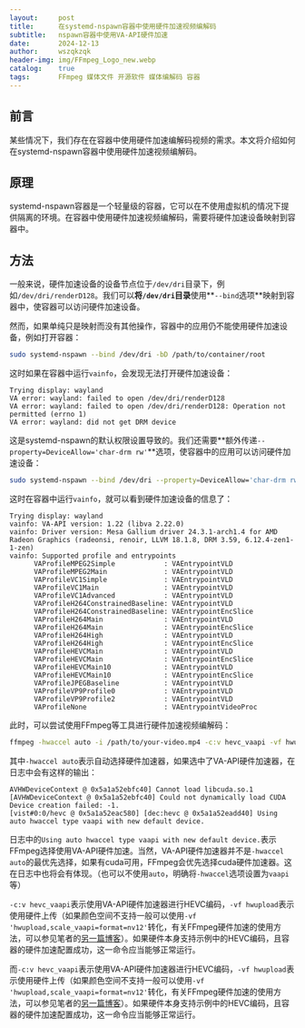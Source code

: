 ```yaml
---
layout:     post
title:      在systemd-nspawn容器中使用硬件加速视频编解码
subtitle:   nspawn容器中使用VA-API硬件加速
date:       2024-12-13
author:     wszqkzqk
header-img: img/FFmpeg_Logo_new.webp
catalog:    true
tags:       FFmpeg 媒体文件 开源软件 媒体编解码 容器
---
```


## 前言

某些情况下，我们存在在容器中使用硬件加速编解码视频的需求。本文将介绍如何在systemd-nspawn容器中使用硬件加速视频编解码。

## 原理

systemd-nspawn容器是一个轻量级的容器，它可以在不使用虚拟机的情况下提供隔离的环境。在容器中使用硬件加速视频编解码，需要将硬件加速设备映射到容器中。

## 方法

一般来说，硬件加速设备的设备节点位于`/dev/dri`目录下，例如`/dev/dri/renderD128`。我们可以**将`/dev/dri`目录**使用**`--bind`选项**映射到容器中，使容器可以访问硬件加速设备。

然而，如果单纯只是映射而没有其他操作，容器中的应用仍不能使用硬件加速设备，例如打开容器：

```bash
sudo systemd-nspawn --bind /dev/dri -bD /path/to/container/root
```

这时如果在容器中运行`vainfo`，会发现无法打开硬件加速设备：

```log
Trying display: wayland
VA error: wayland: failed to open /dev/dri/renderD128
VA error: wayland: failed to open /dev/dri/renderD128: Operation not permitted (errno 1)
VA error: wayland: did not get DRM device
```

这是systemd-nspawn的默认权限设置导致的。我们还需要**额外传递`--property=DeviceAllow='char-drm rw'`**选项，使容器中的应用可以访问硬件加速设备：

```bash
sudo systemd-nspawn --bind /dev/dri --property=DeviceAllow='char-drm rw' -bD /path/to/container/root
```

这时在容器中运行`vainfo`，就可以看到硬件加速设备的信息了：

```log
Trying display: wayland
vainfo: VA-API version: 1.22 (libva 2.22.0)
vainfo: Driver version: Mesa Gallium driver 24.3.1-arch1.4 for AMD Radeon Graphics (radeonsi, renoir, LLVM 18.1.8, DRM 3.59, 6.12.4-zen1-1-zen)
vainfo: Supported profile and entrypoints
      VAProfileMPEG2Simple            : VAEntrypointVLD
      VAProfileMPEG2Main              : VAEntrypointVLD
      VAProfileVC1Simple              : VAEntrypointVLD
      VAProfileVC1Main                : VAEntrypointVLD
      VAProfileVC1Advanced            : VAEntrypointVLD
      VAProfileH264ConstrainedBaseline: VAEntrypointVLD
      VAProfileH264ConstrainedBaseline: VAEntrypointEncSlice
      VAProfileH264Main               : VAEntrypointVLD
      VAProfileH264Main               : VAEntrypointEncSlice
      VAProfileH264High               : VAEntrypointVLD
      VAProfileH264High               : VAEntrypointEncSlice
      VAProfileHEVCMain               : VAEntrypointVLD
      VAProfileHEVCMain               : VAEntrypointEncSlice
      VAProfileHEVCMain10             : VAEntrypointVLD
      VAProfileHEVCMain10             : VAEntrypointEncSlice
      VAProfileJPEGBaseline           : VAEntrypointVLD
      VAProfileVP9Profile0            : VAEntrypointVLD
      VAProfileVP9Profile2            : VAEntrypointVLD
      VAProfileNone                   : VAEntrypointVideoProc
```

此时，可以尝试使用FFmpeg等工具进行硬件加速视频编解码：

```bash
ffmpeg -hwaccel auto -i /path/to/your-video.mp4 -c:v hevc_vaapi -vf hwupload -c:a copy output.mp4
```

其中`-hwaccel auto`表示自动选择硬件加速器，如果选中了VA-API硬件加速器，在日志中会有这样的输出：

```log
AVHWDeviceContext @ 0x5a1a52ebfc40] Cannot load libcuda.so.1
[AVHWDeviceContext @ 0x5a1a52ebfc40] Could not dynamically load CUDA
Device creation failed: -1.
[vist#0:0/hevc @ 0x5a1a52eac580] [dec:hevc @ 0x5a1a52eadd40] Using auto hwaccel type vaapi with new default device.
```

日志中的`Using auto hwaccel type vaapi with new default device.`表示FFmpeg选择使用VA-API硬件加速。当然，VA-API硬件加速器并不是`-hwaccel auto`的最优先选择，如果有cuda可用，FFmpeg会优先选择cuda硬件加速器。这在日志中也将会有体现。（也可以不使用`auto`，明确将`-hwaccel`选项设置为`vaapi`等）

`-c:v hevc_vaapi`表示使用VA-API硬件加速器进行HEVC编码，`-vf hwupload`表示使用硬件上传（如果颜色空间不支持一般可以使用`-vf 'hwupload,scale_vaapi=format=nv12'`转化，有关FFmpeg硬件加速的使用方法，可以参见笔者的[另一篇博客](https://wszqkzqk.github.io/2023/01/01/FFmpeg%E7%9A%84%E5%9F%BA%E7%A1%80%E4%BD%BF%E7%94%A8/)）。如果硬件本身支持示例中的HEVC编码，且容器的硬件加速配置成功，这一命令应当能够正常运行。

而`-c:v hevc_vaapi`表示使用VA-API硬件加速器进行HEVC编码，`-vf hwupload`表示使用硬件上传（如果颜色空间不支持一般可以使用`-vf 'hwupload,scale_vaapi=format=nv12'`转化，有关FFmpeg硬件加速的使用方法，可以参见笔者的[另一篇博客](https://wszqkzqk.github.io/2023/01/01/FFmpeg%E7%9A%84%E5%9F%BA%E7%A1%80%E4%BD%BF%E7%94%A8/)）。如果硬件本身支持示例中的HEVC编码，且容器的硬件加速配置成功，这一命令应当能够正常运行。

